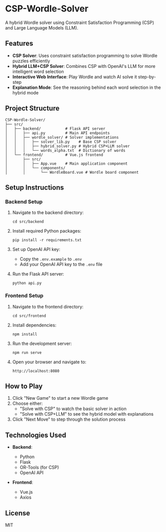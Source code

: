 # CSP-Wordle-Solver

A hybrid Wordle solver using Constraint Satisfaction Programming (CSP) and Large Language Models (LLM).

## Features

- **CSP Solver**: Uses constraint satisfaction programming to solve Wordle puzzles efficiently
- **Hybrid LLM+CSP Solver**: Combines CSP with OpenAI's LLM for more intelligent word selection
- **Interactive Web Interface**: Play Wordle and watch AI solve it step-by-step
- **Explanation Mode**: See the reasoning behind each word selection in the hybrid mode

## Project Structure

```
CSP-Wordle-Solver/
├── src/
│   ├── backend/           # Flask API server
│   │   ├── api.py         # Main API endpoints
│   │   ├── wordle_solver/ # Solver implementations
│   │   │   ├── solver_lib.py    # Base CSP solver
│   │   │   ├── hybrid_solver.py # Hybrid CSP+LLM solver
│   │   │   └── words_alpha.txt  # Dictionary of words
│   └── frontend/          # Vue.js frontend
│       ├── src/
│       │   ├── App.vue    # Main application component
│       │   └── components/
│       │       └── WordleBoard.vue # Wordle board component
```

## Setup Instructions

### Backend Setup

1. Navigate to the backend directory:
   ```
   cd src/backend
   ```

2. Install required Python packages:
   ```
   pip install -r requirements.txt
   ```
   
3. Set up OpenAI API key:
   - Copy the `.env.example` to `.env`
   - Add your OpenAI API key to the `.env` file

4. Run the Flask API server:
   ```
   python api.py
   ```

### Frontend Setup

1. Navigate to the frontend directory:
   ```
   cd src/frontend
   ```

2. Install dependencies:
   ```
   npm install
   ```

3. Run the development server:
   ```
   npm run serve
   ```

4. Open your browser and navigate to:
   ```
   http://localhost:8080
   ```

## How to Play

1. Click "New Game" to start a new Wordle game
2. Choose either:
   - "Solve with CSP" to watch the basic solver in action
   - "Solve with CSP+LLM" to see the hybrid model with explanations
3. Click "Next Move" to step through the solution process

## Technologies Used

- **Backend**:
  - Python
  - Flask
  - OR-Tools (for CSP)
  - OpenAI API

- **Frontend**:
  - Vue.js
  - Axios

## License

MIT

